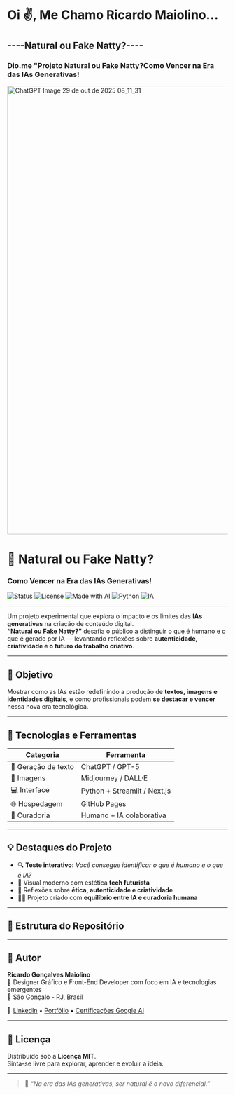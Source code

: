 <h1>Oi ✌,  Me Chamo Ricardo Maiolino...</h1>
   <h2> ----Natural ou Fake Natty?---- </h2>
<h3> Dio.me "Projeto Natural ou Fake Natty?Como Vencer na Era das IAs Generativas! </h3>

<img width="1536" height="1024" alt="ChatGPT Image 29 de out  de 2025 08_11_31" src="https://github.com/user-attachments/assets/41ee07ba-96de-48ca-9931-4adeeb119b34" />

# 🧠 Natural ou Fake Natty?  
### Como Vencer na Era das IAs Generativas!

![Status](https://img.shields.io/badge/status-em%20desenvolvimento-blue)
![License](https://img.shields.io/badge/license-MIT-green)
![Made with AI](https://img.shields.io/badge/made%20with-ChatGPT%20%2B%20Midjourney-purple)
![Python](https://img.shields.io/badge/code-Python%20%7C%20Next.js-yellow)
![IA](https://img.shields.io/badge/IA-Generativa-red)

---

Um projeto experimental que explora o impacto e os limites das **IAs generativas** na criação de conteúdo digital.  
**“Natural ou Fake Natty?”** desafia o público a distinguir o que é humano e o que é gerado por IA — levantando reflexões sobre **autenticidade, criatividade e o futuro do trabalho criativo**.

---

## 🚀 Objetivo
Mostrar como as IAs estão redefinindo a produção de **textos, imagens e identidades digitais**, e como profissionais podem **se destacar e vencer** nessa nova era tecnológica.

---

## 🧩 Tecnologias e Ferramentas
| Categoria | Ferramenta |
|------------|-------------|
| 🤖 Geração de texto | ChatGPT / GPT-5 |
| 🎨 Imagens | Midjourney / DALL·E |
| 💻 Interface | Python + Streamlit / Next.js |
| 🌐 Hospedagem | GitHub Pages |
| 🧠 Curadoria | Humano + IA colaborativa |

---

## 💡 Destaques do Projeto
- 🔍 **Teste interativo:** *Você consegue identificar o que é humano e o que é IA?*  
- 🎯 Visual moderno com estética **tech futurista**  
- 💬 Reflexões sobre **ética, autenticidade e criatividade**  
- 🧑‍💻 Projeto criado com **equilíbrio entre IA e curadoria humana**

---

## 📁 Estrutura do Repositório

---

## 👤 Autor

**Ricardo Gonçalves Maiolino**  
💼 Designer Gráfico e Front-End Developer com foco em IA e tecnologias emergentes  
📍 São Gonçalo - RJ, Brasil  

🔗 [LinkedIn](#) • [Portfólio](#) • [Certificações Google AI](#)

---

## 📜 Licença
Distribuído sob a **Licença MIT**.  
Sinta-se livre para explorar, aprender e evoluir a ideia.

---

> 💬 *“Na era das IAs generativas, ser natural é o novo diferencial.”*
